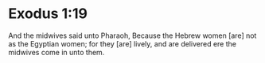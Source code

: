 # Exodus 1:19

And the midwives said unto Pharaoh, Because the Hebrew women [are] not as the Egyptian women; for they [are] lively, and are delivered ere the midwives come in unto them.